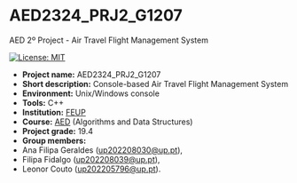 # AED2324_PRJ2_G1207
AED 2º Project - Air Travel Flight Management System

[![License: MIT](https://img.shields.io/badge/License-MIT-yellow.svg)](https://opensource.org/licenses/MIT)

- **Project name:** AED2324_PRJ2_G1207
- **Short description:** Console-based Air Travel Flight Management System
- **Environment:** Unix/Windows console
- **Tools:** C++
- **Institution:** [FEUP](https://sigarra.up.pt/feup/en/web_page.Inicial)
- **Course:** [AED](https://sigarra.up.pt/feup/pt/UCURR_GERAL.FICHA_UC_VIEW?pv_ocorrencia_id=520316) (Algorithms and Data Structures)
- **Project grade:** 19.4
- **Group members:**
 - Ana Filipa Geraldes (up202208030@up.pt), 
 - Filipa Fidalgo (up202208039@up.pt),
 - Leonor Couto (up202205796@up.pt).
